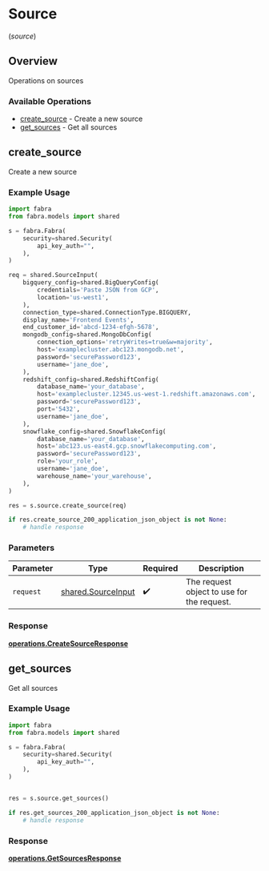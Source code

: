 # Source
(*source*)

## Overview

Operations on sources

### Available Operations

* [create_source](#create_source) - Create a new source
* [get_sources](#get_sources) - Get all sources

## create_source

Create a new source

### Example Usage

```python
import fabra
from fabra.models import shared

s = fabra.Fabra(
    security=shared.Security(
        api_key_auth="",
    ),
)

req = shared.SourceInput(
    bigquery_config=shared.BigQueryConfig(
        credentials='Paste JSON from GCP',
        location='us-west1',
    ),
    connection_type=shared.ConnectionType.BIGQUERY,
    display_name='Frontend Events',
    end_customer_id='abcd-1234-efgh-5678',
    mongodb_config=shared.MongoDbConfig(
        connection_options='retryWrites=true&w=majority',
        host='examplecluster.abc123.mongodb.net',
        password='securePassword123',
        username='jane_doe',
    ),
    redshift_config=shared.RedshiftConfig(
        database_name='your_database',
        host='examplecluster.12345.us-west-1.redshift.amazonaws.com',
        password='securePassword123',
        port='5432',
        username='jane_doe',
    ),
    snowflake_config=shared.SnowflakeConfig(
        database_name='your_database',
        host='abc123.us-east4.gcp.snowflakecomputing.com',
        password='securePassword123',
        role='your_role',
        username='jane_doe',
        warehouse_name='your_warehouse',
    ),
)

res = s.source.create_source(req)

if res.create_source_200_application_json_object is not None:
    # handle response
```

### Parameters

| Parameter                                                | Type                                                     | Required                                                 | Description                                              |
| -------------------------------------------------------- | -------------------------------------------------------- | -------------------------------------------------------- | -------------------------------------------------------- |
| `request`                                                | [shared.SourceInput](../../models/shared/sourceinput.md) | :heavy_check_mark:                                       | The request object to use for the request.               |


### Response

**[operations.CreateSourceResponse](../../models/operations/createsourceresponse.md)**


## get_sources

Get all sources

### Example Usage

```python
import fabra
from fabra.models import shared

s = fabra.Fabra(
    security=shared.Security(
        api_key_auth="",
    ),
)


res = s.source.get_sources()

if res.get_sources_200_application_json_object is not None:
    # handle response
```


### Response

**[operations.GetSourcesResponse](../../models/operations/getsourcesresponse.md)**

